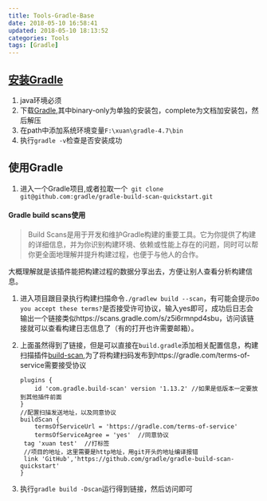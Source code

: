 ```yaml
---
title: Tools-Gradle-Base
date: 2018-05-10 16:58:41
updated: 2018-05-10 18:13:52
categories: Tools
tags: [Gradle]
---
```


## [安装Gradle](https://gradle.org/install/)

1. java环境必须
2. 下载[Gradle](https://gradle.org/releases/),其中binary-only为单独的安装包，complete为文档加安装包，然后解压
3. 在path中添加系统环境变量`F:\xuan\gradle-4.7\bin`
4. 执行`gradle -v`检查是否安装成功

## 使用Gradle

1. 进入一个Gradle项目,或者拉取一个` git clone git@github.com:gradle/gradle-build-scan-quickstart.git`

#### Gradle build scans使用

> Build Scans是用于开发和维护Gradle构建的重要工具。它为你提供了构建的详细信息，并为你识别构建环境、依赖或性能上存在的问题，同时可以帮你更全面地理解并提升构建过程，也便于与他人的合作。

大概理解就是该插件能把构建过程的数据分享出去，方便让别人查看分析构建信息。

1. 进入项目跟目录执行构建扫描命令`./gradlew build --scan`，有可能会提示`Do you accept these terms?`是否接受许可协议，输入yes即可，成功后日志会输出一个链接类似https://scans.gradle.com/s/z5i6rmnpd4sbu，访问该链接就可以查看构建日志信息了（有的打开也许需要邮箱）。

2. 上面虽然得到了链接，但是可以直接在`build.gradle`添加相关配置信息，构建扫描插件[build-scan](https://plugins.gradle.org/plugin/com.gradle.build-scan),为了将构建扫码发布到https://gradle.com/terms-of-service需要接受协议

   ```
   plugins {
       id 'com.gradle.build-scan' version '1.13.2' //如果是低版本一定要放到其他插件前面
   }
   //配置扫描发送地址，以及同意协议
   buildScan {
       termsOfServiceUrl = 'https://gradle.com/terms-of-service'
       termsOfServiceAgree = 'yes'  //同意协议
   	tag 'xuan test'  //打标签
   	//项目的地址，这里需要是http地址，用git开头的地址编译报错
   	link 'GitHub','https://github.com/gradle/gradle-build-scan-quickstart'
   }
   ```

3. 执行`gradle build -Dscan`运行得到链接，然后访问即可